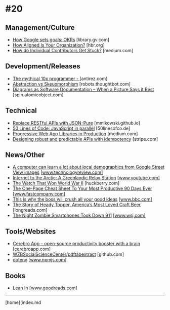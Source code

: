 # #20

 ## Management/Culture
* [How Google sets goals: OKRs](https://library.gv.com/how-google-sets-goals-okrs-a1f69b0b72c7#.eg41tndzz) [library.gv.com]
* [How Aligned Is Your Organization?](https://hbr.org/2017/02/how-aligned-is-your-organization) [hbr.org]
* [How do Individual Contributors Get Stuck?](https://medium.com/@skamille/how-do-individual-contributors-get-stuck-63102ba43516#.osn49fl5r) [medium.com]

 ## Development/Releases
* [The mythical 10x programmer - <antirez>](http://antirez.com/news/112) [antirez.com]
* [Abstraction vs Skeuomorphism](https://robots.thoughtbot.com/abstraction-vs-skeuomorphism) [robots.thoughtbot.com]
* [Diagrams as Software Documentation – When a Picture Says it Best](https://spin.atomicobject.com/2017/02/22/diagrams-as-documentation/) [spin.atomicobject.com]

 ## Technical
* [Replace RESTful APIs with JSON-Pure](https://mmikowski.github.io/json-pure/) [mmikowski.github.io]
* [50 Lines of Code: JavaScript in parallel](http://50linesofco.de/post/2017-02-06-javascript-in-parallel-web-workers-transferables-and-sharedarraybuffer) [50linesofco.de]
* [Progressive Web App Libraries in Production](https://medium.com/dev-channel/progressive-web-app-libraries-in-production-b52cad37d34#.q1fxo559o) [medium.com]
* [Designing robust and predictable APIs with idempotency](https://stripe.com/blog/idempotency) [stripe.com]

 ## News/Other
* [A computer can learn a lot about local demographics from Google Street View images](https://www.technologyreview.com/s/603779/how-google-street-view-images-reveal-the-demographic-makeup-of-the-us/) [www.technologyreview.com]
* [Internet to the Arctic: A Greenlandic Relay Station](https://www.youtube.com/watch?v=5G9BHrAgQz0) [www.youtube.com]
* [The Watch That Won World War II](https://huckberry.com/journal/posts/the-watch-that-won-world-war-ii) [huckberry.com]
* [The One-Page Cheat Sheet To Your Most Productive 90 Days Ever](https://www.fastcompany.com/3068537/work-smart/the-one-page-cheat-sheet-to-your-most-productive-90-days-ever) [www.fastcompany.com]
* [This is why the boss will crush all your good ideas](http://www.bbc.com/capital/story/20170227-this-is-why-the-boss-will-crush-all-your-good-ideas) [www.bbc.com]
* [The Story of Heady Topper, America’s Most Loved Craft Beer](https://longreads.com/2017/03/01/the-story-of-heady-topper-americas-most-loved-craft-beer/) [longreads.com]
* [The Night Zombie Smartphones Took Down 911](https://www.wsj.com/articles/how-a-cyberattack-overwhelmed-the-911-system-1488554972) [www.wsj.com]

 ## Tools/Websites
* [Cerebro App – open-source productivity booster with a brain](https://cerebroapp.com/) [cerebroapp.com]
* [WZBSocialScienceCenter/pdftabextract](https://github.com/WZBSocialScienceCenter/pdftabextract) [github.com]
* [dotenv](https://www.npmjs.com/package/dotenv) [www.npmjs.com]

 ## Books
* [Lean In](https://www.goodreads.com/book/show/16071764-lean-in) [www.goodreads.com]
___
[home](index.md
